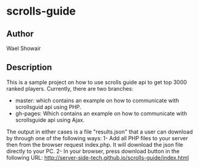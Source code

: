# scrolls-guide
## Author
Wael Showair
  
## Description
This is a sample project on how to use scrolls guide api to get top 3000 ranked players. Currently, there are two branches: 
- master: which contains an example on how to communicate with scrollsguid api using PHP.
- gh-pages: Which contains an example on how to communicate with scrollsguide api using Ajax.

The output in either cases is a file "results.json" that a user can download by through one of the following ways:
1- Add all PHP files to your server then from the browser request index.php. It will download the json file directly to your PC.
2- In your browser, press download button in the following URL: http://server-side-tech.github.io/scrolls-guide/index.html
